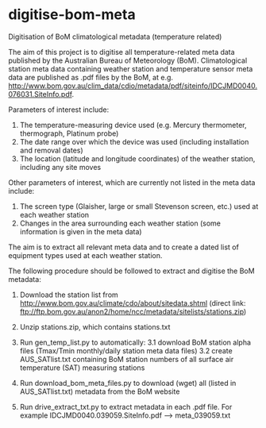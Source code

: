 # digitise-bom-meta
Digitisation of BoM climatological metadata (temperature related)

The aim of this project is to digitise all temperature-related meta data published by the Australian Bureau of Meteorology (BoM).
Climatological station meta data containing weather station and temperature sensor meta data are published as .pdf files by the BoM, at e.g. http://www.bom.gov.au/clim_data/cdio/metadata/pdf/siteinfo/IDCJMD0040.076031.SiteInfo.pdf.

Parameters of interest include:
1. The temperature-measuring device used (e.g. Mercury thermometer, thermograph, Platinum probe)
2. The date range over which the device was used (including installation and removal dates)
3. The location (latitude and longitude coordinates) of the weather station, including any site moves

Other parameters of interest, which are currently not listed in the meta data include:
1. The screen type (Glaisher, large or small Stevenson screen, etc.) used at each weather station
2. Changes in the area surrounding each weather station (some information is given in the meta data)

The aim is to extract all relevant meta data and to create a dated list of equipment types used at each weather station.

The following procedure should be followed to extract and digitise the BoM metadata:
1. Download the station list from http://www.bom.gov.au/climate/cdo/about/sitedata.shtml
(direct link: ftp://ftp.bom.gov.au/anon2/home/ncc/metadata/sitelists/stations.zip)

2. Unzip stations.zip, which contains stations.txt

3. Run gen_temp_list.py to automatically:
3.1 download BoM station alpha files (Tmax/Tmin monthly/daily station meta data files)
3.2 create AUS_SATlist.txt containing BoM station numbers of all surface air temperature (SAT) measuring stations

4. Run download_bom_meta_files.py to download (wget) all (listed in AUS_SATlist.txt) metadata from the BoM website

5. Run drive_extract_txt.py to extract metadata in each .pdf file.
For example IDCJMD0040.039059.SiteInfo.pdf --> meta_039059.txt


